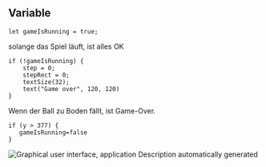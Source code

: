 ## Variable
```
let gameIsRunning = true;
```

solange das Spiel läuft, ist alles OK
```
if (!gameIsRunning) {
    step = 0;
    stepRect = 0;
    textSize(32);
    text("Game over", 120, 120)
}
```

Wenn der Ball zu Boden fällt, ist Game-Over.
```
if (y > 377) {
   gameIsRunning=false
}
```

![Graphical user interface, application Description automatically
generated](./assets/image6.png)